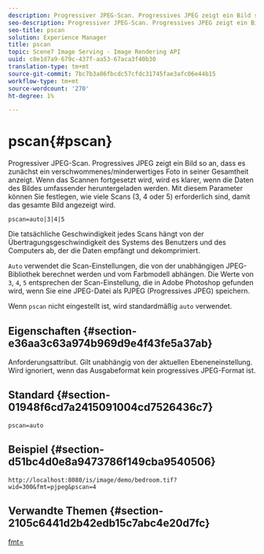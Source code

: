 ```yaml
---
description: Progressiver JPEG-Scan. Progressives JPEG zeigt ein Bild so an, dass es zunächst ein verschwommenes/minderwertiges Foto in seiner Gesamtheit anzeigt. Wenn das Scannen fortgesetzt wird, wird es klarer, wenn die Daten des Bildes umfassender heruntergeladen werden. Mit diesem Parameter können Sie festlegen, wie viele Scans (3, 4 oder 5) erforderlich sind, damit das gesamte Bild angezeigt wird.
seo-description: Progressiver JPEG-Scan. Progressives JPEG zeigt ein Bild so an, dass es zunächst ein verschwommenes/minderwertiges Foto in seiner Gesamtheit anzeigt. Wenn das Scannen fortgesetzt wird, wird es klarer, wenn die Daten des Bildes umfassender heruntergeladen werden. Mit diesem Parameter können Sie festlegen, wie viele Scans (3, 4 oder 5) erforderlich sind, damit das gesamte Bild angezeigt wird.
seo-title: pscan
solution: Experience Manager
title: pscan
topic: Scene7 Image Serving - Image Rendering API
uuid: c8e1d7a9-679c-437f-aa53-67aca3f40b30
translation-type: tm+mt
source-git-commit: 7bc7b3a86fbcdc57cfdc31745fae3afc06e44b15
workflow-type: tm+mt
source-wordcount: '270'
ht-degree: 1%

---
```



# pscan{#pscan}

Progressiver JPEG-Scan. Progressives JPEG zeigt ein Bild so an, dass es zunächst ein verschwommenes/minderwertiges Foto in seiner Gesamtheit anzeigt. Wenn das Scannen fortgesetzt wird, wird es klarer, wenn die Daten des Bildes umfassender heruntergeladen werden. Mit diesem Parameter können Sie festlegen, wie viele Scans (3, 4 oder 5) erforderlich sind, damit das gesamte Bild angezeigt wird.

`pscan=auto|3|4|5`

Die tatsächliche Geschwindigkeit jedes Scans hängt von der Übertragungsgeschwindigkeit des Systems des Benutzers und des Computers ab, der die Daten empfängt und dekomprimiert.

`Auto` verwendet die Scan-Einstellungen, die von der unabhängigen JPEG-Bibliothek berechnet werden und vom Farbmodell abhängen. Die Werte von `3`, `4`, `5` entsprechen der Scan-Einstellung, die in Adobe Photoshop gefunden wird, wenn Sie eine JPEG-Datei als PJPEG (Progressives JPEG) speichern.

Wenn `pscan` nicht eingestellt ist, wird standardmäßig `auto` verwendet.

## Eigenschaften {#section-e36aa3c63a974b969d9e4f43fe5a37ab}

Anforderungsattribut. Gilt unabhängig von der aktuellen Ebeneneinstellung. Wird ignoriert, wenn das Ausgabeformat kein progressives JPEG-Format ist.

## Standard {#section-01948f6cd7a2415091004cd7526436c7}

`pscan=auto`

## Beispiel {#section-d51bc4d0e8a9473786f149cba9540506}

`http://localhost:8080/is/image/demo/bedroom.tif?wid=300&fmt=pjpeg&pscan=4`

## Verwandte Themen {#section-2105c6441d2b42edb15c7abc4e20d7fc}

[fmt=](../../../../../is-api/http-ref/image-serving-api-ref/c-http-protocol-reference/c-command-reference/r-is-http-fmt.md#reference-cdf10043423b45ba9fe15157fb3ae37a)

